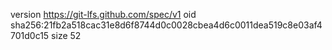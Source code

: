 version https://git-lfs.github.com/spec/v1
oid sha256:21fb2a518cac31e8d6f8744d0c0028cbea4d6c0011dea519c8e03af4701d0c15
size 52

